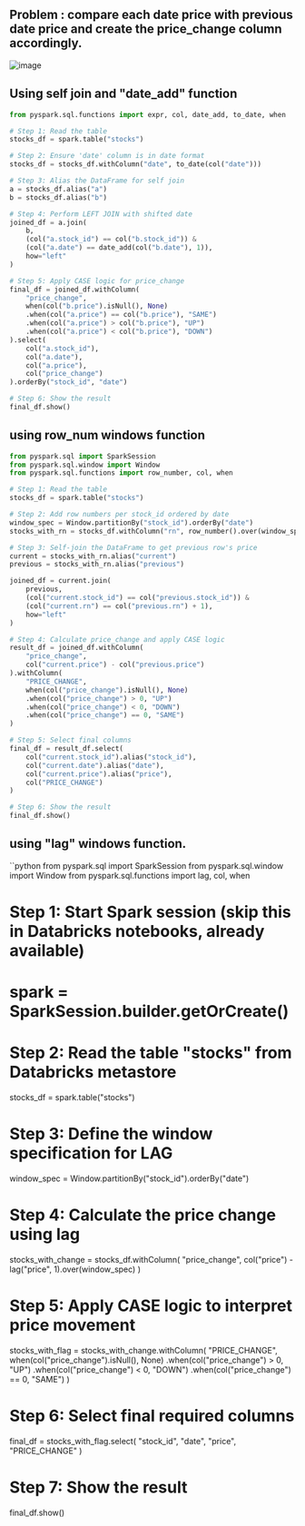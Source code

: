 
## Problem : compare each date price with previous date price and create the price_change column accordingly.
![image](https://github.com/user-attachments/assets/2efcfa83-b889-4932-a2db-389b413d9116)

## Using self join and "date_add" function

```python
from pyspark.sql.functions import expr, col, date_add, to_date, when

# Step 1: Read the table
stocks_df = spark.table("stocks")

# Step 2: Ensure 'date' column is in date format
stocks_df = stocks_df.withColumn("date", to_date(col("date")))

# Step 3: Alias the DataFrame for self join
a = stocks_df.alias("a")
b = stocks_df.alias("b")

# Step 4: Perform LEFT JOIN with shifted date
joined_df = a.join(
    b,
    (col("a.stock_id") == col("b.stock_id")) &
    (col("a.date") == date_add(col("b.date"), 1)),
    how="left"
)

# Step 5: Apply CASE logic for price_change
final_df = joined_df.withColumn(
    "price_change",
    when(col("b.price").isNull(), None)
    .when(col("a.price") == col("b.price"), "SAME")
    .when(col("a.price") > col("b.price"), "UP")
    .when(col("a.price") < col("b.price"), "DOWN")
).select(
    col("a.stock_id"),
    col("a.date"),
    col("a.price"),
    col("price_change")
).orderBy("stock_id", "date")

# Step 6: Show the result
final_df.show()
```


## using row_num windows function
```python
from pyspark.sql import SparkSession
from pyspark.sql.window import Window
from pyspark.sql.functions import row_number, col, when

# Step 1: Read the table
stocks_df = spark.table("stocks")

# Step 2: Add row numbers per stock_id ordered by date
window_spec = Window.partitionBy("stock_id").orderBy("date")
stocks_with_rn = stocks_df.withColumn("rn", row_number().over(window_spec))

# Step 3: Self-join the DataFrame to get previous row's price
current = stocks_with_rn.alias("current")
previous = stocks_with_rn.alias("previous")

joined_df = current.join(
    previous,
    (col("current.stock_id") == col("previous.stock_id")) &
    (col("current.rn") == col("previous.rn") + 1),
    how="left"
)

# Step 4: Calculate price_change and apply CASE logic
result_df = joined_df.withColumn(
    "price_change",
    col("current.price") - col("previous.price")
).withColumn(
    "PRICE_CHANGE",
    when(col("price_change").isNull(), None)
    .when(col("price_change") > 0, "UP")
    .when(col("price_change") < 0, "DOWN")
    .when(col("price_change") == 0, "SAME")
)

# Step 5: Select final columns
final_df = result_df.select(
    col("current.stock_id").alias("stock_id"),
    col("current.date").alias("date"),
    col("current.price").alias("price"),
    col("PRICE_CHANGE")
)

# Step 6: Show the result
final_df.show()

```

## using "lag" windows function.
``python
from pyspark.sql import SparkSession
from pyspark.sql.window import Window
from pyspark.sql.functions import lag, col, when

# Step 1: Start Spark session (skip this in Databricks notebooks, already available)
# spark = SparkSession.builder.getOrCreate()

# Step 2: Read the table "stocks" from Databricks metastore
stocks_df = spark.table("stocks")

# Step 3: Define the window specification for LAG
window_spec = Window.partitionBy("stock_id").orderBy("date")

# Step 4: Calculate the price change using lag
stocks_with_change = stocks_df.withColumn(
    "price_change",
    col("price") - lag("price", 1).over(window_spec)
)

# Step 5: Apply CASE logic to interpret price movement
stocks_with_flag = stocks_with_change.withColumn(
    "PRICE_CHANGE",
    when(col("price_change").isNull(), None)
    .when(col("price_change") > 0, "UP")
    .when(col("price_change") < 0, "DOWN")
    .when(col("price_change") == 0, "SAME")
)

# Step 6: Select final required columns
final_df = stocks_with_flag.select(
    "stock_id",
    "date",
    "price",
    "PRICE_CHANGE"
)

# Step 7: Show the result
final_df.show()
```
